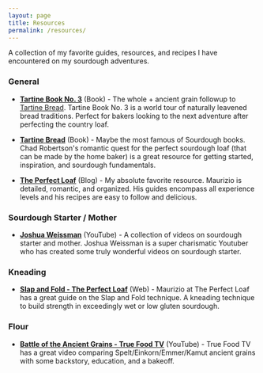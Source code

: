 ```yaml
---
layout: page
title: Resources
permalink: /resources/
---
```


A collection of my favorite guides, resources, and recipes I have encountered on my sourdough adventures. 

### **General**

- **[Tartine Book No. 3](https://www.goodreads.com/en/book/show/17557476-tartine-book-no-3)** (Book) - The whole + ancient grain followup to [Tartine Bread](https://www.goodreads.com/book/show/8185785-tartine-bread). Tartine Book No. 3 is a world tour of naturally leavened bread traditions. Perfect for bakers looking to the next adventure after perfecting the country loaf.

- **[Tartine Bread](https://www.goodreads.com/book/show/8185785-tartine-bread)** (Book) - Maybe the most famous of Sourdough books. Chad Robertson's romantic quest for the perfect sourdough loaf (that can be made by the home baker) is a great resource for getting started, inspiration, and sourdough fundamentals.

- **[The Perfect Loaf](https://www.theperfectloaf.com/)** (Blog) - My absolute favorite resource. Maurizio is detailed, romantic, and organized. His guides encompass all experience levels and his recipes are easy to follow and delicious. 

### **Sourdough Starter / Mother**

- **[Joshua Weissman](https://www.youtube.com/playlist?list=PL4WiRZw8bmXsPMMqSf8Ei3XtGkV88Ln3J)** (YouTube) - A collection of videos on sourdough starter and mother. Joshua Weissman is a super charismatic Youtuber who has created some truly wonderful videos on sourdough starter. 

### **Kneading**

- **[Slap and Fold - The Perfect Loaf](https://www.theperfectloaf.com/guides/slap-and-fold/)** (Web) - Maurizio at The Perfect Loaf has a great guide on the Slap and Fold technique. A kneading technique to build strength in exceedingly wet or low gluten sourdough.

### **Flour**

- **[Battle of the Ancient Grains - True Food TV](https://www.theperfectloaf.com/guides/slap-and-fold/)** (YouTube) - True Food TV has a great video comparing Spelt/Einkorn/Emmer/Kamut ancient grains with some backstory, education, and a bakeoff.